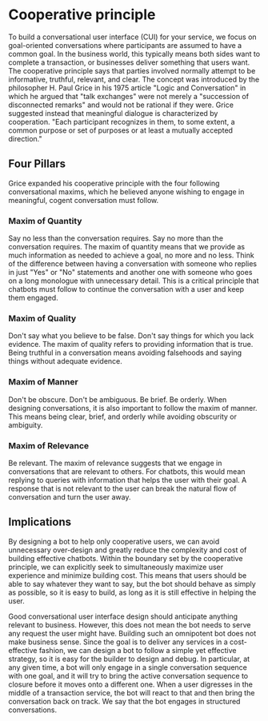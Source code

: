 # Cooperative principle
To build a conversational user interface (CUI) for your service, we focus on goal-oriented conversations where participants are assumed to have a common goal. In the business world, this typically means both sides want to complete a transaction, or businesses deliver something that users want. The cooperative principle says that parties involved normally attempt to be informative, truthful, relevant, and clear. The concept was introduced by the philosopher H. Paul Grice in his 1975 article "Logic and Conversation" in which he argued that "talk exchanges" were not merely a "succession of disconnected remarks" and would not be rational if they were. Grice suggested instead that meaningful dialogue is characterized by cooperation. "Each participant recognizes in them, to some extent, a common purpose or set of purposes or at least a mutually accepted direction."

## Four Pillars
Grice expanded his cooperative principle with the four following conversational maxims, which he believed anyone wishing to engage in meaningful, cogent conversation must follow.

### Maxim of Quantity
Say no less than the conversation requires. Say no more than the conversation requires. The maxim of quantity means that we provide as much information as needed to achieve a goal, no more and no less. Think of the difference between having a conversation with someone who replies in just "Yes" or "No" statements and another one with someone who goes on a long monologue with unnecessary detail. This is a critical principle that chatbots must follow to continue the conversation with a user and keep them engaged.

### Maxim of Quality
Don't say what you believe to be false. Don't say things for which you lack evidence. The maxim of quality refers to providing information that is true. Being truthful in a conversation means avoiding falsehoods and saying things without adequate evidence.

### Maxim of Manner
Don't be obscure. Don't be ambiguous. Be brief. Be orderly. When designing conversations, it is also important to follow the maxim of manner. This means being clear, brief, and orderly while avoiding obscurity or ambiguity.

### Maxim of Relevance
Be relevant. The maxim of relevance suggests that we engage in conversations that are relevant to others. For chatbots, this would mean replying to queries with information that helps the user with their goal. A response that is not relevant to the user can break the natural flow of conversation and turn the user away.

## Implications
By designing a bot to help only cooperative users, we can avoid unnecessary over-design and greatly reduce the complexity and cost of building effective chatbots. Within the boundary set by the cooperative principle, we can explicitly seek to simultaneously maximize user experience and minimize building cost. This means that users should be able to say whatever they want to say, but the bot should behave as simply as possible, so it is easy to build, as long as it is still effective in helping the user.

Good conversational user interface design should anticipate anything relevant to business. However, this does not mean the bot needs to serve any request the user might have. Building such an omnipotent bot does not make business sense. Since the goal is to deliver any services in a cost-effective fashion, we can design a bot to follow a simple yet effective strategy, so it is easy for the builder to design and debug. In particular, at any given time, a bot will only engage in a single conversation sequence with one goal, and it will try to bring the active conversation sequence to closure before it moves onto a different one. When a user digresses in the middle of a transaction service, the bot will react to that and then bring the conversation back on track. We say that the bot engages in structured conversations.